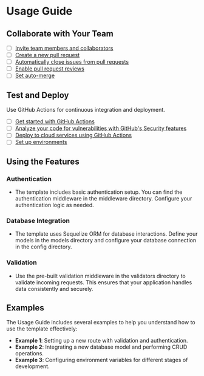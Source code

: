 # Usage Guide

## Collaborate with Your Team

- [ ] [Invite team members and collaborators](https://docs.github.com/en/communities/setting-up-your-project-for-healthy-contributions/managing-access-to-your-project)
- [ ] [Create a new pull request](https://docs.github.com/en/pull-requests/collaborating-with-pull-requests/proposing-changes-to-your-work-with-pull-requests/creating-a-pull-request)
- [ ] [Automatically close issues from pull requests](https://docs.github.com/en/issues/tracking-your-work-with-issues/linking-a-pull-request-to-an-issue)
- [ ] [Enable pull request reviews](https://docs.github.com/en/pull-requests/collaborating-with-pull-requests/reviewing-proposed-changes-in-a-pull-request)
- [ ] [Set auto-merge](https://docs.github.com/en/pull-requests/collaborating-with-pull-requests/automatically-merging-a-pull-request)

## Test and Deploy

Use GitHub Actions for continuous integration and deployment.

- [ ] [Get started with GitHub Actions](https://docs.github.com/en/actions/quickstart)
- [ ] [Analyze your code for vulnerabilities with GitHub's Security features](https://docs.github.com/en/code-security/code-scanning/automatically-scanning-your-code-for-vulnerabilities-and-errors/about-code-scanning)
- [ ] [Deploy to cloud services using GitHub Actions](https://docs.github.com/en/actions/deployment/about-deployment-with-github-actions)
- [ ] [Set up environments](https://docs.github.com/en/actions/deployment/targeting-different-environments/using-environments-for-deployment)

## Using the Features

### Authentication 
- The template includes basic authentication setup. You can find the authentication middleware in the middleware directory. Configure your authentication logic as needed.
### Database Integration 
- The template uses Sequelize ORM for database interactions. Define your models in the models directory and configure your database connection in the config directory.
### Validation 
- Use the pre-built validation middleware in the validators directory to validate incoming requests. This ensures that your application handles data consistently and securely.

## Examples

The Usage Guide includes several examples to help you understand how to use the template effectively:

- **Example 1**: Setting up a new route with validation and authentication.
- **Example 2**: Integrating a new database model and performing CRUD operations.
- **Example 3**: Configuring environment variables for different stages of development.
